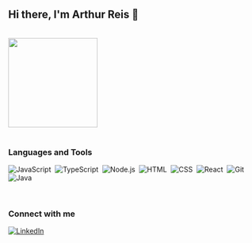 ## Hi there, I'm Arthur Reis 👋
<br/>
<div style=>
  <a href="https://github.com/arthreis">
    <img height="180em" src="https://github-readme-stats.vercel.app/api/top-langs/?username=arthreis&layout=compact&langs_count=7&theme=dracula"/>
  </a>
</div>

<br/>

### Languages and Tools
![JavaScript](https://img.shields.io/badge/-JavaScript-05122A?style=flat&logo=javascript)&nbsp;
![TypeScript](https://img.shields.io/badge/-TypeScript-05122A?style=flat&logo=typescript)&nbsp;
![Node.js](https://img.shields.io/badge/-Node.js-05122A?style=flat&logo=node.js)&nbsp;
![HTML](https://img.shields.io/badge/-HTML-05122A?style=flat&logo=HTML5)&nbsp;
![CSS](https://img.shields.io/badge/-CSS-05122A?style=flat&logo=CSS3&logoColor=1572B6)&nbsp;
![React](https://img.shields.io/badge/-React-05122A?style=flat&logo=react)&nbsp;
![Git](https://img.shields.io/badge/-Git-05122A?style=flat&logo=git)&nbsp;
![Java](https://img.shields.io/badge/-Java-05122A?style=flat&logo=java&logoColor=1572B6)&nbsp;

<br/>

### Connect with me
<!-- [![LinkedIn](https://avatars.githubusercontent.com/u/357098?s=26&v=4)](https://linkedin.com/in/arthur-reis) -->
[![LinkedIn](https://img.shields.io/badge/-LinkedIn-05122A?style=flat&logo=linkedin&logoColor=0077B5)](https://linkedin.com/in/arthur-reis)
